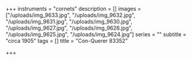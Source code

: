 +++
instruments = "cornets"
description = []
images = ["/uploads/img_9633.jpg", "/uploads/img_9632.jpg", "/uploads/img_9631.jpg", "/uploads/img_9630.jpg", "/uploads/img_9627.jpg", "/uploads/img_9626.jpg", "/uploads/img_9625.jpg", "/uploads/img_9624.jpg"]
series = ""
subtitle = "circa 1905"
tags = []
title = "Con-Querer 83352"

+++
